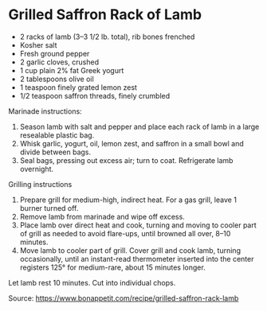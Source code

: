 # Grilled Saffron Rack of Lamb

* 2 racks of lamb (3–3 1/2 lb. total), rib bones frenched
* Kosher salt
* Fresh ground pepper
* 2 garlic cloves, crushed
* 1 cup plain 2% fat Greek yogurt
* 2 tablespoons olive oil
* 1 teaspoon finely grated lemon zest
* 1/2 teaspoon saffron threads, finely crumbled

Marinade instructions:
1. Season lamb with salt and pepper and place each rack of lamb in a large resealable plastic bag. 
1. Whisk garlic, yogurt, oil, lemon zest, and saffron in a small bowl and divide between bags. 
1. Seal bags, pressing out excess air; turn to coat. Refrigerate lamb overnight.

Grilling instructions
1. Prepare grill for medium-high, indirect heat. For a gas grill, leave 1 burner turned off.
1. Remove lamb from marinade and wipe off excess. 
1. Place lamb over direct heat and cook, turning and moving to cooler part of grill as needed to avoid flare-ups, until browned all over, 8–10 minutes.
1. Move lamb to cooler part of grill. Cover grill and cook lamb, turning occasionally, until an instant-read thermometer inserted into the center registers 125° for medium-rare, about 15 minutes longer.

Let lamb rest 10 minutes. Cut into individual chops.

Source: https://www.bonappetit.com/recipe/grilled-saffron-rack-lamb
